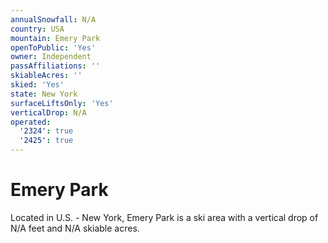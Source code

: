 ```yaml
---
annualSnowfall: N/A
country: USA
mountain: Emery Park
openToPublic: 'Yes'
owner: Independent
passAffiliations: ''
skiableAcres: ''
skied: 'Yes'
state: New York
surfaceLiftsOnly: 'Yes'
verticalDrop: N/A
operated:
  '2324': true
  '2425': true
---
```



# Emery Park

Located in U.S. - New York, Emery Park is a ski area with a vertical drop of N/A feet and N/A skiable acres.
